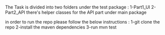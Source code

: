The Task is divided into two folders under the test package :
1-Part1_UI
2-Part2_API
there's helper classes for the API part under main package

in order to run the repo please follow the below instructions :
1-git clone the repo 
2-install the maven dependencies
3-run mvn test 



